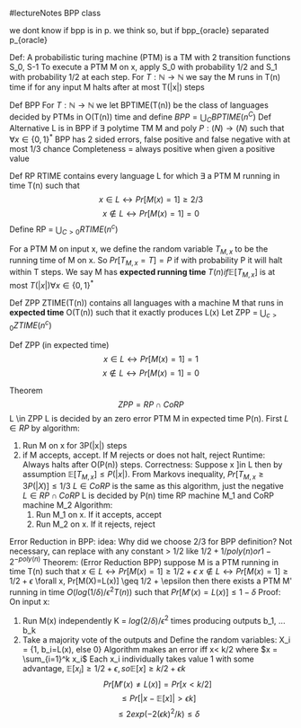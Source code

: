 #lectureNotes 
BPP class

we dont know if bpp is in p. we think so, but if bpp_{oracle} separated p_{oracle}

Def:
A probabilistic turing machine (PTM) is a TM with 2 transition functions S_0, S-1 To execute a PTM M on x, apply S_0 with probability 1/2 and S_1 with probability 1/2 at each step. For $T: \mathbb{N} \rightarrow \mathbb{N}$ we say the M runs in T(n) time if for any input M halts after at most T(|x|) steps

Def BPP
For $T: \mathbb{N} \rightarrow \mathbb{N}$ we let BPTIME(T(n)) be the class of languages decided by PTMs in O(T(n)) time and define $BPP=\bigcup_C BPTIME(n^C)$ 
Def Alternative
L is in BPP if $\exists$ polytime TM M and poly $P: \mathbb(N) \rightarrow \mathbb(N)$ such that  $\forall x \in \{0,1\}^*$ BPP has 2 sided errors, false positive and false negative with at most 1/3 chance
Completeness = always positive when given a positive value


Def RP
RTIME contains every language L for which $\exists$ a PTM M running in time T(n) such that 
$$x \in L \leftrightarrow Pr[M(x) = 1] \geq 2/3$$
$$ x \notin L \leftrightarrow Pr[M(x)=1]=0$$
Define RP = $\bigcup_{C>0}RTIME(n^c)$ 

For a PTM M on input x, we define the random variable $T_{M,x}$ to be the running time of M on x. So $Pr[T_{M,x}=T]=P$ if with probability P it will halt within T steps. We say M has **expected running time** $T(n) if \mathbb{E}[T_{M,x}]$ is at most $T(|x|) \forall x \in \{0,1\}^*$ 

Def ZPP
ZTIME(T(n)) contains all languages with a machine M that runs in **expected time** O(T(n)) such that it exactly produces L(x) Let ZPP = $\bigcup_{c>0} ZTIME(n^c)$

Def ZPP (in expected time)
$$x \in L \leftrightarrow Pr[M(x)=1]=1$$
$$x \notin L \leftrightarrow Pr[M(x)=1]=0$$

Theorem
$$ZPP = RP \cap CoRP$$
L \in ZPP L is decided by an zero error PTM M in expected time P(n). First $L \in RP$ by algorithm:
1. Run M on x for 3P(|x|) steps
2. if M accepts, accept. If M rejects or does not halt, reject
Runtime: Always halts after O(P(n)) steps.
Correctness: Suppose x ]in L then by assumption $\mathbb{E}[T_{M,x}] \leq P(|x|)$. From Markovs inequality, $Pr[T_{M,x} \geq 3P(|X)] \leq 1/3$ 
$L \in CoRP$ is the same as this algorithm, just the negative
$L \in RP \cap CoRP$ L is decided by P(n) time RP machine M_1 and CoRP machine M_2
Algorithm:
	1. Run M_1 on x. If it accepts, accept
	2. Run M_2 on x. If it rejects, reject

Error Reduction in BPP:
idea: Why did we choose 2/3 for BPP definition?
Not necessary, can replace with any constant > 1/2 like $1/2 + 1/poly(n) or 1-2^{-poly(n)}$
Theorem: (Error Reduction BPP) suppose M is a PTM running in time T(n) such that
$x \in L \leftrightarrow Pr[M(x) = 1] \geq 1/2+\epsilon$
$x \notin L \leftrightarrow Pr[M(x) = 1] \geq 1/2+\epsilon$ 
\forall x, Pr[M(X)=L(x)] \geq 1/2 + \epsilon
then there exists a PTM M' running in time $O(log(1/\delta)/\epsilon^2 T(n))$  such that $Pr[M'(x) = L(x)] \leq 1-\delta$
Proof:
On input x:
1. Run M(x) independently K = $log(2/\delta)/\epsilon^2$ times producing outputs b_1, ... b_k
2. Take a majority vote of the outputs and Define the random variables: X_i = {1, b_i=L(x), else 0}
Algorithm makes an error iff x< k/2 where $x = \sum_{i=1}^k x_i$ 
Each x_i individually takes value 1 with some advantage, $\mathbb{E} [x_i] \geq 1/2+\epsilon, so \mathbb{E} [x] \geq k/2+\epsilon k$
$$Pr[M'(x)\neq L(x)] = Pr[x < k/2]$$
$$\leq Pr[|x-\mathbb{E}[x]|> \epsilon k]$$
$$ \leq 2exp(-2(\epsilon k)^2/k) \leq \delta $$
